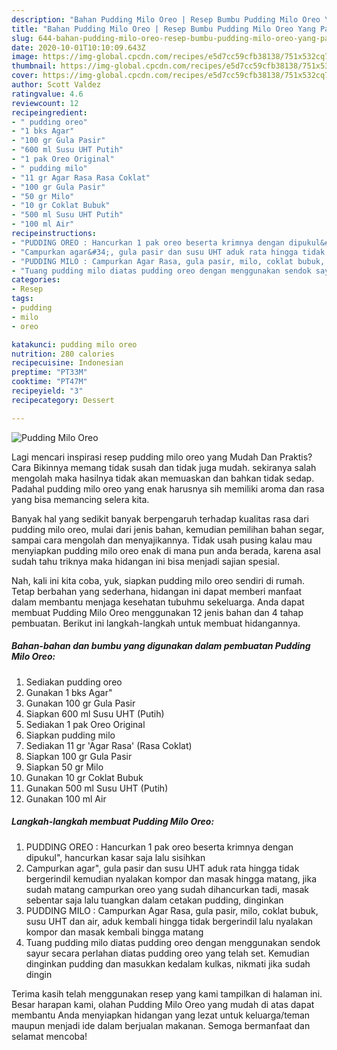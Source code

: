 ```yaml
---
description: "Bahan Pudding Milo Oreo | Resep Bumbu Pudding Milo Oreo Yang Paling Enak"
title: "Bahan Pudding Milo Oreo | Resep Bumbu Pudding Milo Oreo Yang Paling Enak"
slug: 644-bahan-pudding-milo-oreo-resep-bumbu-pudding-milo-oreo-yang-paling-enak
date: 2020-10-01T10:10:09.643Z
image: https://img-global.cpcdn.com/recipes/e5d7cc59cfb38138/751x532cq70/pudding-milo-oreo-foto-resep-utama.jpg
thumbnail: https://img-global.cpcdn.com/recipes/e5d7cc59cfb38138/751x532cq70/pudding-milo-oreo-foto-resep-utama.jpg
cover: https://img-global.cpcdn.com/recipes/e5d7cc59cfb38138/751x532cq70/pudding-milo-oreo-foto-resep-utama.jpg
author: Scott Valdez
ratingvalue: 4.6
reviewcount: 12
recipeingredient:
- " pudding oreo"
- "1 bks Agar"
- "100 gr Gula Pasir"
- "600 ml Susu UHT Putih"
- "1 pak Oreo Original"
- " pudding milo"
- "11 gr Agar Rasa Rasa Coklat"
- "100 gr Gula Pasir"
- "50 gr Milo"
- "10 gr Coklat Bubuk"
- "500 ml Susu UHT Putih"
- "100 ml Air"
recipeinstructions:
- "PUDDING OREO : Hancurkan 1 pak oreo beserta krimnya dengan dipukul&#34;, hancurkan kasar saja lalu sisihkan"
- "Campurkan agar&#34;, gula pasir dan susu UHT aduk rata hingga tidak bergerindil kemudian nyalakan kompor dan masak hingga matang, jika sudah matang campurkan oreo yang sudah dihancurkan tadi, masak sebentar saja lalu tuangkan dalam cetakan pudding, dinginkan"
- "PUDDING MILO : Campurkan Agar Rasa, gula pasir, milo, coklat bubuk, susu UHT dan air, aduk kembali hingga tidak bergerindil lalu nyalakan kompor dan masak kembali bingga matang"
- "Tuang pudding milo diatas pudding oreo dengan menggunakan sendok sayur secara perlahan diatas pudding oreo yang telah set. Kemudian dinginkan pudding dan masukkan kedalam kulkas, nikmati jika sudah dingin"
categories:
- Resep
tags:
- pudding
- milo
- oreo

katakunci: pudding milo oreo 
nutrition: 280 calories
recipecuisine: Indonesian
preptime: "PT33M"
cooktime: "PT47M"
recipeyield: "3"
recipecategory: Dessert

---
```



![Pudding Milo Oreo](https://img-global.cpcdn.com/recipes/e5d7cc59cfb38138/751x532cq70/pudding-milo-oreo-foto-resep-utama.jpg)

Lagi mencari inspirasi resep pudding milo oreo yang Mudah Dan Praktis? Cara Bikinnya memang tidak susah dan tidak juga mudah. sekiranya salah mengolah maka hasilnya tidak akan memuaskan dan bahkan tidak sedap. Padahal pudding milo oreo yang enak harusnya sih memiliki aroma dan rasa yang bisa memancing selera kita.

Banyak hal yang sedikit banyak berpengaruh terhadap kualitas rasa dari pudding milo oreo, mulai dari jenis bahan, kemudian pemilihan bahan segar, sampai cara mengolah dan menyajikannya. Tidak usah pusing kalau mau menyiapkan pudding milo oreo enak di mana pun anda berada, karena asal sudah tahu triknya maka hidangan ini bisa menjadi sajian spesial.




Nah, kali ini kita coba, yuk, siapkan pudding milo oreo sendiri di rumah. Tetap berbahan yang sederhana, hidangan ini dapat memberi manfaat dalam membantu menjaga kesehatan tubuhmu sekeluarga. Anda dapat membuat Pudding Milo Oreo menggunakan 12 jenis bahan dan 4 tahap pembuatan. Berikut ini langkah-langkah untuk membuat hidangannya.

<!--inarticleads1-->

##### Bahan-bahan dan bumbu yang digunakan dalam pembuatan Pudding Milo Oreo:

1. Sediakan  pudding oreo
1. Gunakan 1 bks Agar&#34;
1. Gunakan 100 gr Gula Pasir
1. Siapkan 600 ml Susu UHT (Putih)
1. Sediakan 1 pak Oreo Original
1. Siapkan  pudding milo
1. Sediakan 11 gr &#39;Agar Rasa&#39; (Rasa Coklat)
1. Siapkan 100 gr Gula Pasir
1. Siapkan 50 gr Milo
1. Gunakan 10 gr Coklat Bubuk
1. Gunakan 500 ml Susu UHT (Putih)
1. Gunakan 100 ml Air




<!--inarticleads2-->

##### Langkah-langkah membuat Pudding Milo Oreo:

1. PUDDING OREO : Hancurkan 1 pak oreo beserta krimnya dengan dipukul&#34;, hancurkan kasar saja lalu sisihkan
1. Campurkan agar&#34;, gula pasir dan susu UHT aduk rata hingga tidak bergerindil kemudian nyalakan kompor dan masak hingga matang, jika sudah matang campurkan oreo yang sudah dihancurkan tadi, masak sebentar saja lalu tuangkan dalam cetakan pudding, dinginkan
1. PUDDING MILO : Campurkan Agar Rasa, gula pasir, milo, coklat bubuk, susu UHT dan air, aduk kembali hingga tidak bergerindil lalu nyalakan kompor dan masak kembali bingga matang
1. Tuang pudding milo diatas pudding oreo dengan menggunakan sendok sayur secara perlahan diatas pudding oreo yang telah set. Kemudian dinginkan pudding dan masukkan kedalam kulkas, nikmati jika sudah dingin




Terima kasih telah menggunakan resep yang kami tampilkan di halaman ini. Besar harapan kami, olahan Pudding Milo Oreo yang mudah di atas dapat membantu Anda menyiapkan hidangan yang lezat untuk keluarga/teman maupun menjadi ide dalam berjualan makanan. Semoga bermanfaat dan selamat mencoba!
